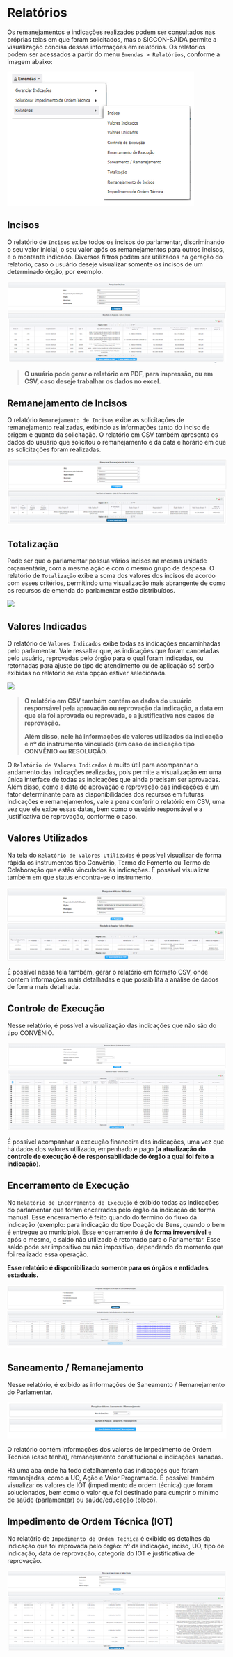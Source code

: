 # Relatórios

Os remanejamentos e indicações realizados podem ser consultados nas próprias telas em que foram solicitados, mas o SIGCON-SAÍDA permite a visualização concisa dessas informações em relatórios. Os relatórios podem ser acessados a partir do menu `Emendas > Relatórios`, conforme a imagem abaixo:

![](<../../.gitbook/assets/image (217).png>)

## **Incisos**

O relatório de `Incisos` exibe todos os incisos do parlamentar, discriminando o seu valor inicial, o seu valor após os remanejamentos para outros incisos, e o montante indicado. Diversos filtros podem ser utilizados na geração do relatório, caso o usuário deseje visualizar somente os incisos de um determinado órgão, por exemplo.

![](<../../.gitbook/assets/image (169).png>)

> **O usuário pode gerar o relatório em PDF, para impressão, ou em CSV, caso deseje trabalhar os dados no excel.**

## **Remanejamento de Incisos**

O relatório `Remanejamento de Incisos` exibe as solicitações de remanejamento realizadas, exibindo as informações tanto do inciso de origem e quanto da solicitação. O relatório em CSV também apresenta os dados do usuário que solicitou o remanejamento e da data e horário em que as solicitações foram realizadas.

![](<../../.gitbook/assets/image (121).png>)

## **Totalização**

Pode ser que o parlamentar possua vários incisos na mesma unidade orçamentária, com a mesma ação e com o mesmo grupo de despesa. O relatório de `Totalização` exibe a soma dos valores dos incisos de acordo com esses critérios, permitindo uma visualização mais abrangente de como os recursos de emenda do parlamentar estão distribuídos.

![](../../.gitbook/assets/rel\_lista\_totalizacao.png)

## **Valores Indicados**

O relatório de `Valores Indicados` exibe todas as indicações encaminhadas pelo parlamentar. Vale ressaltar que, as indicações que foram canceladas pelo usuário, reprovadas pelo órgão para o qual foram indicadas, ou retornadas para ajuste do tipo de atendimento ou de aplicação só serão exibidas no relatório se esta opção estiver selecionada.

![](../../.gitbook/assets/lista\_valore\_indicados.png)

> **O relatório em CSV também contém os dados do usuário responsável pela aprovação ou reprovação da indicação, a data em que ela foi aprovada ou reprovada, e a justificativa nos casos de reprovação.**
>
> **Além disso, nele há informações de valores utilizados da indicação e nº do instrumento vinculado (em caso de indicação tipo CONVÊNIO ou RESOLUÇÃO.**

O `Relatório de Valores Indicados` é muito útil para acompanhar o andamento das indicações realizadas, pois permite a visualização em uma única interface de todas as indicações que ainda precisam ser aprovadas. Além disso, como a data de aprovação e reprovação das indicações é um fator determinante para as disponibilidades dos recursos em futuras indicações e remanejamentos, vale a pena conferir o relatório em CSV, uma vez que ele exibe essas datas, bem como o usuário responsável e a justificativa de reprovação, conforme o caso.

## Valores Utilizados

Na tela do `Relatório de Valores Utilizados` é possível visualizar de forma rápida os instrumentos tipo Convênio, Termo de Fomento ou Termo de Colaboração que estão vinculados às indicações. É possível visualizar também em que status encontra-se o instrumento.

![](<../../.gitbook/assets/image (197).png>)

É possível nessa tela também, gerar o relatório em formato CSV, onde contém informações mais detalhadas e que  possibilita a análise de dados de forma mais detalhada.

## Controle de Execução

Nesse relatório, é possível a visualização das indicações que não são do tipo CONVÊNIO.&#x20;

![](<../../.gitbook/assets/image (175).png>)

É possível acompanhar a execução financeira das indicações, uma vez que há dados dos valores utilizado, empenhado e pago (**a atualização do controle de execução é de responsabilidade do órgão a qual foi feito a indicação**).

## Encerramento de Execução

No `Relatório de Encerramento de Execução` é exibido todas as indicações do parlamentar que foram encerrados pelo órgão da indicação de forma manual. Esse encerramento é feito quando do término do fluxo da indicação (exemplo: para indicação do tipo Doação de Bens, quando o bem é entregue ao município). Esse encerramento é de **forma irreversível** e após o mesmo, o saldo não utilizado é retornado para o Parlamentar. Esse saldo pode ser impositivo ou não impositivo, dependendo do momento que foi realizado essa operação.

**Esse relatório é disponibilizado somente para os órgãos e entidades estaduais.**

![](<../../.gitbook/assets/image (206).png>)

## Saneamento / Remanejamento

Nesse relatório, é exibido as informações de Saneamento / Remanejamento do Parlamentar.&#x20;

![](<../../.gitbook/assets/image (104).png>)

O relatório contém informações dos valores de Impedimento de Ordem Técnica (caso tenha), remanejamento constitucional e indicações sanadas.

Há uma aba onde há todo detalhamento das indicações que foram remanejadas, como a UO, Ação e Valor Programado. É possível também visualizar os valores de IOT (impedimento de ordem técnica) que foram solucionados, bem como o valor que foi destinado para cumprir o mínimo de saúde (parlamentar) ou saúde/educação (bloco).

## Impedimento de Ordem Técnica (IOT)

No relatório de `Impedimento de Ordem Técnica` é exibido os detalhes da indicação que foi reprovada pelo órgão: nº da indicação, inciso, UO, tipo de indicação, data de reprovação, categoria do IOT e justificativa de reprovação.

![](<../../.gitbook/assets/image (201).png>)
